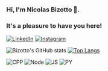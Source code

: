 ### Hi, I'm Nicolas Bizotto 🐝.
### It's a pleasure to have you here!

[![LinkedIn](https://img.shields.io/badge/LinkedIn-0077B5?style=for-the-badge&logo=linkedin&logoColor=white)](https://www.linkedin.com/in/nicolas-ian-bizotto-410388208/)
[![Instagram](https://img.shields.io/badge/Instagram-E4405F?style=for-the-badge&logo=instagram&logoColor=white)](https://www.instagram.com/0bizotto/)

![Bizotto's GitHub stats](https://github-readme-stats.vercel.app/api?username=Bizotto&show_icons=true&theme=highcontrast&count_private=true)
[![Top Langs](https://github-readme-stats.vercel.app/api/top-langs/?username=Bizotto&layout=compact&langs_count=100)](https://github.com/anuraghazra/github-readme-stats)


  ![CPP](https://img.shields.io/badge/C%2B%2B-00599C?style=for-the-badge&logo=c%2B%2B&logoColor=white)
  ![Node](https://img.shields.io/badge/Node.js-43853D?style=for-the-badge&logo=node.js&logoColor=white)
  ![JS](https://img.shields.io/badge/JavaScript-323330?style=for-the-badge&logo=javascript&logoColor=F7DF1E)
  ![PY](https://img.shields.io/badge/Python-14354C?style=for-the-badge&logo=python&logoColor=white)


